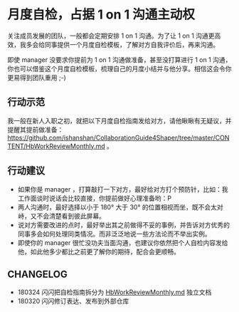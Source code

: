 # 月度自检，占据 1 on 1 沟通主动权

关注成员发展的团队，一般都会定期安排 1 on 1 沟通。为了让 1 on 1 沟通更高效，我多会给同事提供一个月度自检模板，了解对方自我评价后，再来沟通。

即使 manager 没要求你提前为 1 on 1 沟通做准备，甚至没打算进行 1 on 1 沟通，你也可以借鉴这个月度自检模板，梳理自己的月度小结并与他分享。相信这会令你更易得到团队重用 ;-)


## 行动示范

我一般在新人入职之初，就把以下月度自检指南发给对方，请他瞅瞅有无疑议，并提醒其提前做准备： https://github.com/ishanshan/CollaborationGuide4Shaper/tree/master/CONTENT/HbWorkReviewMonthly.md 。

## 行动建议

- 如果你是 manager ，打算敲打一下对方，最好给对方打个预防针，比如：我工作面谈时说话会比较直接，你提前做好心理准备哟：P
- 两人沟通时，最好选择以小于 180° 大于 30° 的位置相视而坐，既不会太对峙，又不会清楚看到彼此屏幕。
- 说对方需要改进的点时，最好举出其之前做得不妥的事例，并告诉对方优秀的同事多会如何处理同类情况。而非泛泛地说一些方法论而不举出实例。
- 即使你的 manager 很忙没功夫当面沟通，也建议你依然把个人自检内容发给他，如此他多少都比之前更了解你的期待，配合会更顺畅。

## CHANGELOG 

- 180324 闪闪把自检指南拆分为 [HbWorkReviewMonthly.md](https://github.com/ishanshan/CollaborationGuide4Shaper/tree/master/CONTENT/HbWorkReviewMonthly.md) 独立文档
- 180320 闪闪修订表达、发布到外部仓库


